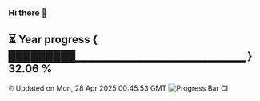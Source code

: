 ### Hi there 👋
⏳ Year progress { █████████▁▁▁▁▁▁▁▁▁▁▁▁▁▁▁▁▁▁▁▁▁ } 32.06 %
---
⏰ Updated on Mon, 28 Apr 2025 00:45:53 GMT
![Progress Bar CI](https://github.com/Moyi321/Moyi321/workflows/Progress%20Bar%20CI/badge.svg)

